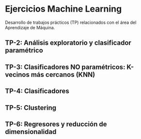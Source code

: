 # Ejercicios Machine Learning

Desarrollo de trabajos prácticos (TP) relacionados con el área del Aprendizaje de Máquina. 

## TP-2: Análisis exploratorio y clasificador paramétrico

## TP-3: Clasificadores NO paramétricos: K-vecinos más cercanos (KNN)

## TP-4: Clasificadores

## TP-5: Clustering

## TP-6: Regresores y reducción de dimensionalidad
